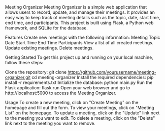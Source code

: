 Meeting Organizer
Meeting Organizer is a simple web application that allows users to record, update, and manage their meetings. It provides an easy way to keep track of meeting details such as the topic, date, start time, end time, and participants. This project is built using Flask, a Python web framework, and SQLite for the database.

Features
Create new meetings with the following information:
Meeting Topic
Date
Start Time
End Time
Participants
View a list of all created meetings.
Update existing meetings.
Delete meetings.

Getting Started
To get this project up and running on your local machine, follow these steps:

Clone the repository:
git clone https://github.com/yourusername/meeting-organizer.git
cd meeting-organizer
Install the required dependencies:
pip install -r requirements.txt
Initialize the database:
python main.py
Run the Flask application:
flask run
Open your web browser and go to http://localhost:5000 to access the Meeting Organizer.

Usage
To create a new meeting, click on "Create Meeting" on the homepage and fill out the form.
To view your meetings, click on "Meeting List" on the homepage.
To update a meeting, click on the "Update" link next to the meeting you want to edit.
To delete a meeting, click on the "Delete" link next to the meeting you want to remove.
